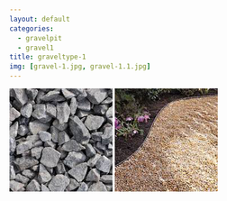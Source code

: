 ```yaml
---
layout: default
categories: 
  - gravelpit
  - gravel1
title: graveltype-1
img: [gravel-1.jpg, gravel-1.1.jpg]
---
```


<img src="../img/gravel-1.jpg">
<img src="../img/gravel-1.1.jpg">
